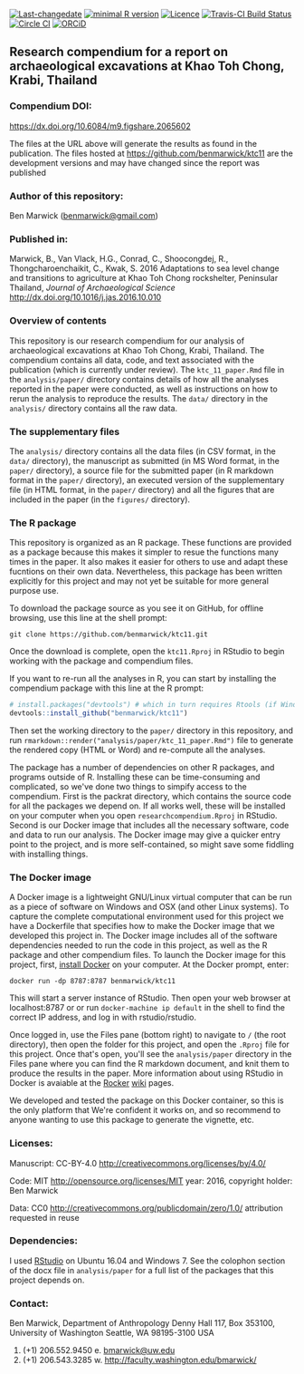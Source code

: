<!-- README.md is generated from README.Rmd. Please edit that file -->
[![Last-changedate](https://img.shields.io/badge/last%20change-2016--11--16-brightgreen.svg)](https://github.com/benmarwick/ktc11/commits/master) [![minimal R version](https://img.shields.io/badge/R%3E%3D-3.3.1-brightgreen.svg)](https://cran.r-project.org/) [![Licence](https://img.shields.io/github/license/mashape/apistatus.svg)](http://choosealicense.com/licenses/mit/) [![Travis-CI Build Status](https://travis-ci.org/benmarwick/ktc11.png?branch=master)](https://travis-ci.org/benmarwick/ktc11) [![Circle CI](https://circleci.com/gh/benmarwick/ktc11.svg?style=shield&circle-token=:circle-token)](https://circleci.com/gh/benmarwick/ktc11) [![ORCiD](https://img.shields.io/badge/ORCiD-0000--0001--7879--4531-green.svg)](http://orcid.org/0000-0001-7879-4531)

Research compendium for a report on archaeological excavations at Khao Toh Chong, Krabi, Thailand
-------------------------------------------------------------------------------------------------

### Compendium DOI:

<https://dx.doi.org/10.6084/m9.figshare.2065602>

The files at the URL above will generate the results as found in the publication. The files hosted at <https://github.com/benmarwick/ktc11> are the development versions and may have changed since the report was published

### Author of this repository:

Ben Marwick (<benmarwick@gmail.com>)

### Published in:

Marwick, B., Van Vlack, H.G., Conrad, C., Shoocongdej, R., Thongcharoenchaikit, C., Kwak, S. 2016 Adaptations to sea level change and transitions to agriculture at Khao Toh Chong rockshelter, Peninsular Thailand, *Journal of Archaeological Science* <http://dx.doi.org/10.1016/j.jas.2016.10.010>

### Overview of contents

This repository is our research compendium for our analysis of archaeological excavations at Khao Toh Chong, Krabi, Thailand. The compendium contains all data, code, and text associated with the publication (which is currently under review). The `ktc_11_paper.Rmd` file in the `analysis/paper/` directory contains details of how all the analyses reported in the paper were conducted, as well as instructions on how to rerun the analysis to reproduce the results. The `data/` directory in the `analysis/` directory contains all the raw data.

### The supplementary files

The `analysis/` directory contains all the data files (in CSV format, in the `data/` directory), the manuscript as submitted (in MS Word format, in the `paper/` directory), a source file for the submitted paper (in R markdown format in the `paper/` directory), an executed version of the supplementary file (in HTML format, in the `paper/` directory) and all the figures that are included in the paper (in the `figures/` directory).

### The R package

This repository is organized as an R package. These functions are provided as a package because this makes it simpler to resue the functions many times in the paper. It also makes it easier for others to use and adapt these fucntions on their own data. Nevertheless, this package has been written explicitly for this project and may not yet be suitable for more general purpose use.

To download the package source as you see it on GitHub, for offline browsing, use this line at the shell prompt:

``` shell
git clone https://github.com/benmarwick/ktc11.git
```

Once the download is complete, open the `ktc11.Rproj` in RStudio to begin working with the package and compendium files.

If you want to re-run all the analyses in R, you can start by installing the compendium package with this line at the R prompt:

``` r
# install.packages("devtools") # which in turn requires Rtools (if Windows) or Xcode (if OSX)
devtools::install_github("benmarwick/ktc11")
```

Then set the working directory to the `paper/` directory in this repository, and run `rmarkdown::render("analysis/paper/ktc_11_paper.Rmd")` file to generate the rendered copy (HTML or Word) and re-compute all the analyses.

The package has a number of dependencies on other R packages, and programs outside of R. Installing these can be time-consuming and complicated, so we've done two things to simpify access to the compendium. First is the packrat directory, which contains the source code for all the packages we depend on. If all works well, these will be installed on your computer when you open `researchcompendium.Rproj` in RStudio. Second is our Docker image that includes all the necessary software, code and data to run our analysis. The Docker image may give a quicker entry point to the project, and is more self-contained, so might save some fiddling with installing things.

### The Docker image

A Docker image is a lightweight GNU/Linux virtual computer that can be run as a piece of software on Windows and OSX (and other Linux systems). To capture the complete computational environment used for this project we have a Dockerfile that specifies how to make the Docker image that we developed this project in. The Docker image includes all of the software dependencies needed to run the code in this project, as well as the R package and other compendium files. To launch the Docker image for this project, first, [install Docker](https://docs.docker.com/installation/) on your computer. At the Docker prompt, enter:

    docker run -dp 8787:8787 benmarwick/ktc11

This will start a server instance of RStudio. Then open your web browser at localhost:8787 or or run `docker-machine ip default` in the shell to find the correct IP address, and log in with rstudio/rstudio.

Once logged in, use the Files pane (bottom right) to navigate to `/` (the root directory), then open the folder for this project, and open the `.Rproj` file for this project. Once that's open, you'll see the `analysis/paper` directory in the Files pane where you can find the R markdown document, and knit them to produce the results in the paper. More information about using RStudio in Docker is avaiable at the [Rocker](https://github.com/rocker-org) [wiki](https://github.com/rocker-org/rocker/wiki/Using-the-RStudio-image) pages.

We developed and tested the package on this Docker container, so this is the only platform that We're confident it works on, and so recommend to anyone wanting to use this package to generate the vignette, etc.

### Licenses:

Manuscript: CC-BY-4.0 <http://creativecommons.org/licenses/by/4.0/>

Code: MIT <http://opensource.org/licenses/MIT> year: 2016, copyright holder: Ben Marwick

Data: CC0 <http://creativecommons.org/publicdomain/zero/1.0/> attribution requested in reuse

### Dependencies:

I used [RStudio](http://www.rstudio.com/products/rstudio/) on Ubuntu 16.04 and Windows 7. See the colophon section of the docx file in `analysis/paper` for a full list of the packages that this project depends on.

### Contact:

Ben Marwick, Department of Anthropology Denny Hall 117, Box 353100, University of Washington Seattle, WA 98195-3100 USA

1.  (+1) 206.552.9450 e. <bmarwick@uw.edu>
2.  (+1) 206.543.3285 w. <http://faculty.washington.edu/bmarwick/>
